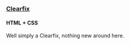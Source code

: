 ### [Clearfix](components/Clearfix)
#### HTML + CSS

Well simply a Clearfix, nothing new around here.